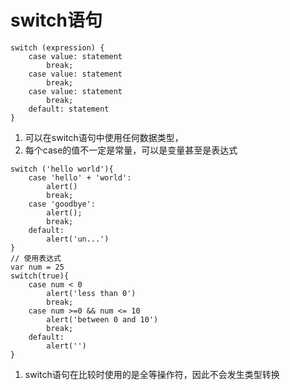 # switch语句

```
switch (expression) {
    case value: statement
        break;
    case value: statement
        break;
    case value: statement
        break;
    default: statement
}
```

1. 可以在switch语句中使用任何数据类型，
2. 每个case的值不一定是常量，可以是变量甚至是表达式

```
switch ('hello world'){
    case 'hello' + 'world':
        alert()
        break;
    case 'goodbye':
        alert();
        break;
    default:
        alert('un...')
}
// 使用表达式
var num = 25
switch(true){
    case num < 0
        alert('less than 0')
        break;
    case num >=0 && num <= 10
        alert('between 0 and 10')
        break;
    default:
        alert('')
}
```

1. switch语句在比较时使用的是全等操作符，因此不会发生类型转换